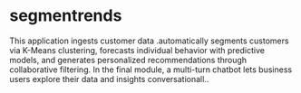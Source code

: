 # segmentrends
This application ingests customer data .automatically segments customers via K-Means clustering, forecasts individual behavior with predictive models, and generates personalized recommendations through collaborative filtering. In the final module, a multi-turn chatbot lets business users explore their data and insights conversationall..
